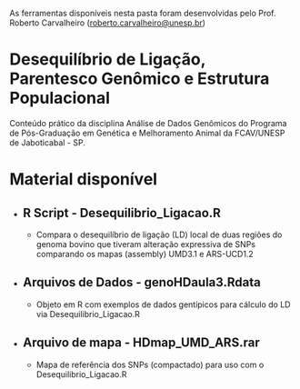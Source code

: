 As ferramentas disponíveis nesta pasta foram desenvolvidas pelo Prof. Roberto Carvalheiro (roberto.carvalheiro@unesp.br)

# Desequilíbrio de Ligação, Parentesco Genômico e Estrutura Populacional

Conteúdo prático da disciplina Análise de Dados Genômicos do Programa de Pós-Graduação em Genética e Melhoramento Animal da FCAV/UNESP de Jaboticabal - SP.

# Material disponível

* ## R Script - Desequilibrio_Ligacao.R
    * Compara o desequilíbrio de ligação (LD) local de duas regiões do genoma bovino que tiveram alteração expressiva de SNPs comparando os mapas (assembly) UMD3.1 e ARS-UCD1.2

* ## Arquivos de Dados - genoHDaula3.Rdata
    * Objeto em R com exemplos de dados gentípicos para cálculo do LD via Desequilibrio_Ligacao.R
    
* ## Arquivo de mapa - HDmap_UMD_ARS.rar
    * Mapa de referência dos SNPs (compactado) para uso com o Desequilibrio_Ligacao.R
